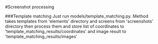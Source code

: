 #Screenshot processing

###Template matching
Just run models/template_matching.py. Method takes templates from 'elements' directory and 
screens from 'screenshots' directory then process them and store list of coordinates 
to 'template_matching_results/coordinates' and image result to 'template_matching_results/images'